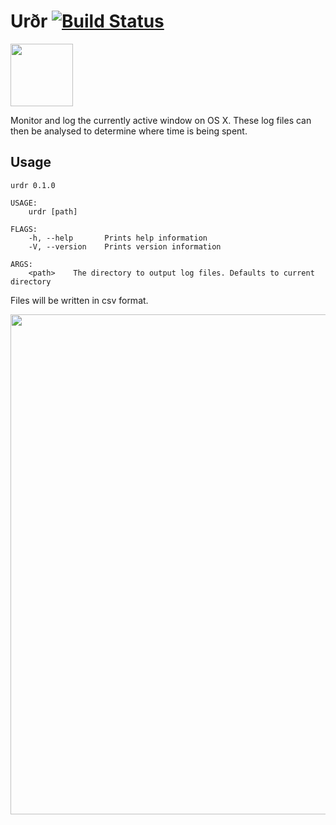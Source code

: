 # Urðr [![Build Status](https://travis-ci.com/bavardage/urdr.svg?branch=master)](https://travis-ci.com/bavardage/urdr)
<img src="https://upload.wikimedia.org/wikipedia/commons/4/48/Die_Nornen_Urd%2C_Werdanda%2C_Skuld%2C_unter_der_Welteiche_Yggdrasil_by_Ludwig_Burger.jpg" width="100" style="margin: auto"/>

Monitor and log the currently active window on OS X. These log files can then be analysed to determine where time is being spent.

## Usage

```
urdr 0.1.0

USAGE:
    urdr [path]

FLAGS:
    -h, --help       Prints help information
    -V, --version    Prints version information

ARGS:
    <path>    The directory to output log files. Defaults to current directory
```

Files will be written in csv format.

<img src="example.gif" width="800"/>
